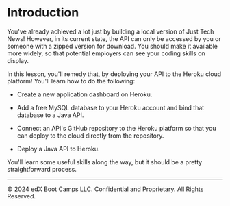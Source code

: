 # Introduction

You've already achieved a lot just by building a local version of Just Tech News! However, in its current state, the API can only be accessed by you or someone with a zipped version for download. You should make it available more widely, so that potential employers can see your coding skills on display.

In this lesson, you'll remedy that, by deploying your API to the Heroku cloud platform! You'll learn how to do the following:

* Create a new application dashboard on Heroku.

* Add a free MySQL database to your Heroku account and bind that database to a Java API.

* Connect an API's GitHub repository to the Heroku platform so that you can deploy to the cloud directly from the repository.

* Deploy a Java API to Heroku.

You'll learn some useful skills along the way, but it should be a pretty straightforward process.

---
© 2024 edX Boot Camps LLC. Confidential and Proprietary. All Rights Reserved.